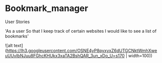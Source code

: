 # Bookmark_manager

User Stories

'As a user
So that I keep track of certain websites
I would like to see a list of bookmarks'


![alt text](https://lh3.googleusercontent.com/OSNE4yP8pyxyxZ6dUTGCNktWmhXweuUUvIbNJuu8FGhcKHUkx3xaTA2BshQAR_3un_xDo_U=s170  | width=100))